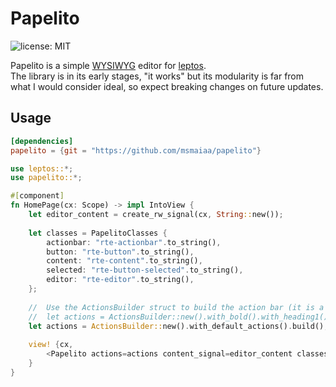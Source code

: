 # Papelito
![license: MIT](https://img.shields.io/crates/l/syn-rsx.svg)

Papelito is a simple [WYSIWYG](https://en.wikipedia.org/wiki/WYSIWYG) editor for [leptos](https://github.com/leptos-rs/leptos).  
The library is in its early stages, "it works" but its modularity is far from what I would consider ideal, so expect breaking changes on future updates.

## Usage
```toml
[dependencies]
papelito = {git = "https://github.com/msmaiaa/papelito"}
```

```rust
use leptos::*;
use papelito::*;

#[component]
fn HomePage(cx: Scope) -> impl IntoView {
    let editor_content = create_rw_signal(cx, String::new());
    
    let classes = PapelitoClasses {
        actionbar: "rte-actionbar".to_string(),
        button: "rte-button".to_string(),
        content: "rte-content".to_string(),
        selected: "rte-button-selected".to_string(),
        editor: "rte-editor".to_string(),
    };
    
    //  Use the ActionsBuilder struct to build the action bar (it is a optional parameter)
    //  let actions = ActionsBuilder::new().with_bold().with_heading1().build();
    let actions = ActionsBuilder::new().with_default_actions().build();
    
    view! {cx,
        <Papelito actions=actions content_signal=editor_content classes=classes key="my_unique_key".to_string()/>
    }
}